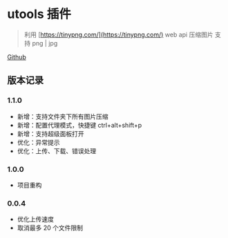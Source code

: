 # utools 插件

> 利用 [https://tinypng.com/](https://tinypng.com/) web api 压缩图片 支持 png | jpg

[Github](https://github.com/csj8520/utools-plugin-tinypng/)

## 版本记录

### 1.1.0

- 新增：支持文件夹下所有图片压缩
- 新增：配置代理模式，快捷键 ctrl+alt+shift+p
- 新增：支持超级面板打开
- 优化：异常提示
- 优化：上传、下载、错误处理


### 1.0.0

- 项目重构

### 0.0.4

- 优化上传速度
- 取消最多 20 个文件限制

